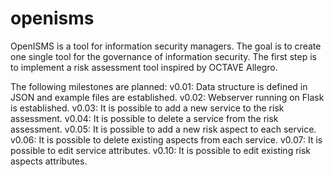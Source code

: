 # openisms
OpenISMS is a tool for information security managers. The goal is to create one single tool for the governance of information security. The first step is to implement a risk assessment tool inspired by OCTAVE Allegro.

The following milestones are planned: 
v0.01: Data structure is defined in JSON and example files are established.
v0.02: Webserver running on Flask is established. 
v0.03: It is possible to add a new service to the risk assessment.
v0.04: It is possible to delete a service from the risk assessment.
v0.05: It is possible to add a new risk aspect to each service.
v0.06: It is possible to delete existing aspects from each service.
v0.07: It is possible to edit service attributes.
v0.10: It is possible to edit existing risk aspects attributes.
